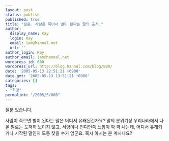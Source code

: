 ```yaml
---
layout: post
status: publish
published: true
title: "질문. 사람은 죽어서 별이 된다는 말의 출처."
author:
  display_name: Kay
  login: Kay
  email: iam@hannal.net
  url: ''
author_login: Kay
author_email: iam@hannal.net
wordpress_id: 600
wordpress_url: http://blog.hannal.com/blog/800/
date: '2005-05-13 22:51:21 +0900'
date_gmt: '2005-05-13 13:51:21 +0900'
categories: []
tags:
- "희망"
permalink: "/2005/5/800"
---
```

<p>질문 있습니다.</p>
<p>사람이 죽으면 별이 된다는 말은 어디서 유래된건가요? 말의 분위기상 우리나라에서 나온 말로는 도저히 보이지 않고, 서양이나 인디언쪽 느낌이 팍 팍 나는데, 어디서 유래되거나 시작된 말인지 도통 찾을 수가 없군요. 혹시 아시는 분 계시나요?</p>
